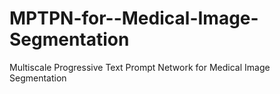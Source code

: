 # MPTPN-for--Medical-Image-Segmentation
Multiscale Progressive Text Prompt Network for Medical Image Segmentation

